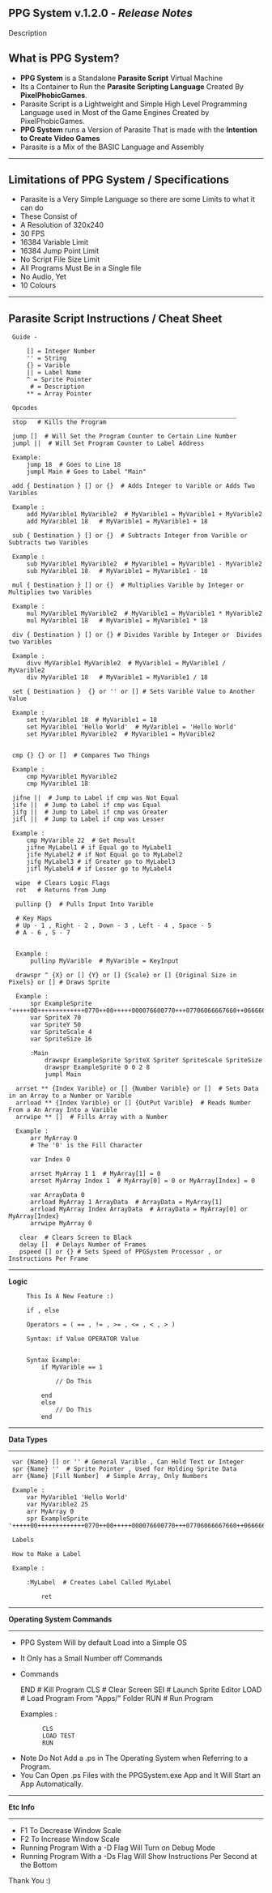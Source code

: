 ﻿
**PPG System v.1.2.0 *- Release Notes***
----
Description 

What is **PPG System**?
--
 - **PPG System** is a Standalone **Parasite Script** Virtual Machine 
 -  Its a Container to Run the **Parasite Scripting Language** Created By **PixelPhobicGames**.
 - Parasite Script is a Lightweight and Simple High Level Programming Language used in Most  of the Game Engines Created by PixelPhobicGames.
 - **PPG System** runs a Version of Parasite That is made with the **Intention to Create Video Games**
 - Parasite is a Mix of the BASIC Language and Assembly 
---
Limitations of PPG System / Specifications
---
 - Parasite is a Very Simple Language so there are some Limits to what it can do 
 - These Consist of 
 - A Resolution of 320x240 
 - 30 FPS
 - 16384 Variable Limit 
 - 16384 Jump Point Limit 
 -  No Script File Size Limit 
 - All Programs Must Be in a Single file 
 - No Audio, Yet
 - 10 Colours
 
---
**Parasite Script Instructions / Cheat Sheet** 
---
	 Guide - 
	 
		 [] = Integer Number 
		 '' = String
		 {} = Varible 
		 || = Label Name
		 ^ = Sprite Pointer
		  # = Description
		 ** = Array Pointer
	 
	 Opcodes
	 ______________________________________________________________
	 stop   # Kills the Program
	 
	 jump []  # Will Set the Program Counter to Certain Line Number
	 jumpl ||  # Will Set Program Counter to Label Address
	 
	 Example:
		 jump 18  # Goes to Line 18
		 jumpl Main # Goes to Label "Main"
		 
	 add { Destination } [] or {}  # Adds Integer to Varible or Adds Two Varibles
	 
	 Example :
		 add MyVarible1 MyVarible2  # MyVarible1 = MyVarible1 + MyVarible2
		 add MyVarible1 18   # MyVarible1 = MyVarible1 + 18
		 
	 sub { Destination } [] or {}  # Subtracts Integer from Varible or Subtracts two Varibles
	 
	 Example :
		 sub MyVarible1 MyVarible2  # MyVarible1 = MyVarible1 - MyVarible2
		 sub MyVarible1 18   # MyVarible1 = MyVarible1 - 18
		 
	 mul { Destination } [] or {}  # Multiplies Varible by Integer or  Multiplies two Varibles

	 Example :
		 mul MyVarible1 MyVarible2  # MyVarible1 = MyVarible1 * MyVarible2
		 mul MyVarible1 18   # MyVarible1 = MyVarible1 * 18
	 
	 div { Destination } [] or {} # Divides Varible by Integer or  Divides two Varibles 
	 
	 Example :
		 divv MyVarible1 MyVarible2  # MyVarible1 = MyVarible1 / MyVarible2
		 div MyVarible1 18   # MyVarible1 = MyVarible1 / 18
	 
	 set { Destination }  {} or '' or [] # Sets Varible Value to Another Value

	 Example :
		 set MyVarible1 18  # MyVarible1 = 18
		 set MyVarible1 'Hello World'  # MyVarible1 = 'Hello World'
		 set MyVarible1 MyVarible2  # MyVarible1 = MyVarible2
	 

     cmp {} {} or []  # Compares Two Things
	 
	 Example :
		 cmp MyVarible1 MyVarible2 
		 cmp MyVarible1 18
	
	 jifne ||  # Jump to Label if cmp was Not Equal
	 jife ||  # Jump to Label if cmp was Equal 
	 jifg ||  # Jump to Label if cmp was Greater
	 jifl ||  # Jump to Label if cmp was Lesser
	
	 Example :
		 cmp MyVarible 22  # Get Result
		 jifne MyLabel1 # if Equal go to MyLabel1
		 jife MyLabel2 # if Not Equal go to MyLabel2
		 jifg MyLabel3 # if Greater go to MyLabel3
		 jifl MyLabel4 # if Lesser go to MyLabel4

	  wipe  # Clears Logic Flags 
	  ret   # Returns from Jump 
	  
	  pullinp {}  # Pulls Input Into Varible 
	  
	  # Key Maps
	  # Up - 1 , Right - 2 , Down - 3 , Left - 4 , Space - 5
	  # A - 6 , S - 7
	  
	  
	  Example :
		  pullinp MyVarible  # MyVarible = KeyInput

	  drawspr ^ {X} or [] {Y} or [] {Scale} or [] {Original Size in Pixels} or [] # Draws Sprite
	  
	  Example :
		  spr ExampleSprite '+++++00+++++++++++++0770++00+++++000076600770+++07706066667660++06666666606660++066600666666660++06676000066660++07666666666660+067776666607666006777666666006600666776666666660+966776666666660++9966669966669+++++9999++9999+++++++++++++++++++++++++++++++++++'
		  var SpriteX 70
		  var SpriteY 50
		  var SpriteScale 4
		  var SpriteSize 16
		  
		  :Main
		      drawspr ExampleSprite SpriteX SpriteY SpriteScale SpriteSize
		      drawspr ExampleSprite 0 0 2 8
		      jumpl Main
		      
	  arrset ** {Index Varible} or [] {Number Varible} or []  # Sets Data in an Array to a Number or Varible 
	  arrload ** {Index Varible} or [] {OutPut Varible}  # Reads Number From a An Array Into a Varible
	  arrwipe ** []  # Fills Array with a Number

	  Example :
		  arr MyArray 0  
		  # The '0' is the Fill Character
		  
		  var Index 0
		  
		  arrset MyArray 1 1  # MyArray[1] = 0
		  arrset MyArray Index 1  # MyArray[0] = 0 or MyArray[Index] = 0
		  
		  var ArrayData 0
		  arrload MyArray 1 ArrayData  # ArrayData = MyArray[1]
		  arrload MyArray Index ArrayData  # ArrayData = MyArray[0] or MyArray[Index}
		  arrwipe MyArray 0
	   
	   clear  # Clears Screen to Black
	   delay []  # Delays Number of Frames
	   pspeed [] or {} # Sets Speed of PPGSystem Processor , or Instructions Per Frame 
		  
		  
		  
---
**Logic** 

		 This Is A New Feature :)
		 
		 if , else
		 
		 Operators = ( == , != , >= , <= , < , > )
		 
		 Syntax: if Value OPERATOR Value
		 
		 
		 Syntax Example:
			 if MyVarible == 1
			 
				 // Do This
				 
			 end
			 else
				 // Do This
			 end
			
___
**Data Types**
___
	 var {Name} [] or '' # General Varible , Can Hold Text or Integer
	 spr {Name} ''  # Sprite Pointer , Used for Holding Sprite Data
	 arr {Name} [Fill Number]  # Simple Array, Only Numbers 
	 
	 Example :
		 var MyVarible1 'Hello World'
		 var MyVarible2 25
		 arr MyArray 0
		 spr ExampleSprite '+++++00+++++++++++++0770++00+++++000076600770+++07706066667660++06666666606660++066600666666660++06676000066660++07666666666660+067776666607666006777666666006600666776666666660+966776666666660++9966669966669+++++9999++9999+++++++++++++++++++++++++++++++++++'

	 Labels
	 
	 How to Make a Label
	 
	 Example :
		 
		 :MyLabel  # Creates Label Called MyLabel
		 
			 ret
---
**Operating System Commands**
___

 - PPG System Will by default Load into a Simple OS
 - It Only has a Small Number off Commands
 - Commands 

	 END  # Kill Program
	 CLS  # Clear Screen
	 SEI  # Launch Sprite Editor
	 LOAD  # Load Program From "Apps/" Folder
	 RUN  # Run Program 
	 
	 Examples :
	 
			 CLS
			 LOAD TEST
			 RUN
* Note Do Not Add a .ps in The Operating System when Referring to a Program.
* You Can Open .ps Files with the PPGSystem.exe App and It Will Start an App Automatically.
		 
---
**Etc Info**
___
 - F1 To Decrease Window Scale
 - F2 To Increase Window Scale
 - Running Program With a -D Flag Will Turn on Debug Mode
 - Running Program With a -Ds Flag Will Show Instructions Per Second at the Bottom

Thank You :)


		 
	 
		  

	 

		  

	 

